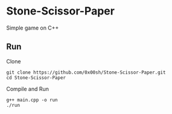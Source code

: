 # Stone-Scissor-Paper
Simple game on C++

## Run	
Clone

    git clone https://github.com/0x00sh/Stone-Scissor-Paper.git
    cd Stone-Scissor-Paper 

     


Compile and Run

    g++ main.cpp -o run
    ./run

